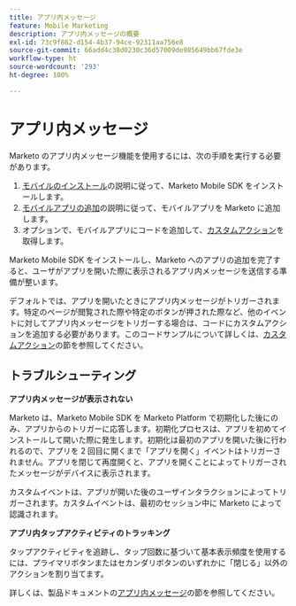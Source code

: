 ```yaml
---
title: アプリ内メッセージ
feature: Mobile Marketing
description: アプリ内メッセージの概要
exl-id: 73c9f862-d154-4b37-94ce-92311aa756e8
source-git-commit: 66add4c38d0230c36d57009de985649bb67fde3e
workflow-type: ht
source-wordcount: '293'
ht-degree: 100%

---
```


# アプリ内メッセージ

Marketo のアプリ内メッセージ機能を使用するには、次の手順を実行する必要があります。

1. [モバイルのインストール](installation.md)の説明に従って、Marketo Mobile SDK をインストールします。
1. [モバイルアプリの追加](https://experienceleague.adobe.com/ja/docs/marketo/using/product-docs/mobile-marketing/admin/add-a-mobile-app)の説明に従って、モバイルアプリを Marketo に追加します。
1. オプションで、モバイルアプリにコードを追加して、[カスタムアクション](custom-actions.md)を取得します。

Marketo Mobile SDK をインストールし、Marketo へのアプリの追加を完了すると、ユーザがアプリを開いた際に表示されるアプリ内メッセージを送信する準備が整います。

デフォルトでは、アプリを開いたときにアプリ内メッセージがトリガーされます。特定のページが閲覧された際や特定のボタンが押された際など、他のイベントに対してアプリ内メッセージをトリガーする場合は、コードにカスタムアクションを追加する必要があります。このコードサンプルについて詳しくは、[カスタムアクション](custom-actions.md)の節を参照してください。

## トラブルシューティング

**アプリ内メッセージが表示されない**

Marketo は、Marketo Mobile SDK を Marketo Platform で初期化した後にのみ、アプリからのトリガーに応答します。初期化プロセスは、アプリを初めてインストールして開いた際に発生します。初期化は最初のアプリを開いた後に行われるので、アプリを 2 回目に開くまで「アプリを開く」イベントはトリガーされません。アプリを閉じて再度開くと、アプリを開くことによってトリガーされたメッセージがデバイスに表示されます。

カスタムイベントは、アプリが開いた後のユーザインタラクションによってトリガーされます。カスタムイベントは、最初のセッション中に Marketo によって認識されます。

**アプリ内タップアクティビティのトラッキング**

タップアクティビティを追跡し、タップ回数に基づいて基本表示頻度を使用するには、プライマリボタンまたはセカンダリボタンのいずれかに「閉じる」以外のアクションを割り当てます。

詳しくは、製品ドキュメントの[アプリ内メッセージ](https://experienceleague.adobe.com/ja/docs/marketo/using/product-docs/mobile-marketing/in-app-messages/creating-in-app-messages/create-an-in-app-message)の節を参照してください。
